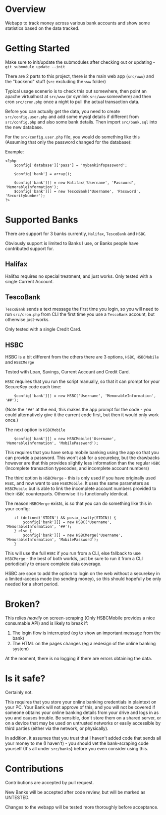 Overview
==========

Webapp to track money across various bank accounts and show some statistics based on the data tracked.

Getting Started
==========
Make sure to init/update the submodules after checking out or updating - `git submodule update --init`

There are 2 parts to this project, there is the main web app (`src/www`) and the "backend" stuff (`src` excluding the `www` folder)

Typical usage scenerio is to check this out somewhere, then point an apache virtualhost at `src/www` (or symlink `src/www` somewhere) and then cron `src/cron.php` once a night to pull the actual transaction data.

Before you can actually get the data, you need to create `src/config.user.php` and add some mysql details if different from `src/config.php` and also some bank details. Then import `src/bank.sql` into the new database.

For the `src/config.user.php` file, you would do something like this (Assuming that only the password changed for the database):

Example:

```
<?php
	$config['database']['pass'] = 'mybankinfopassword';

	$config['bank'] = array();

	$config['bank'][] = new Halifax('Username', 'Password', 'MemorableInformation');
	$config['bank'][] = new TescoBank('Username', 'Password', 'SecurityNumber');
?>
```

Supported Banks
==========

There are support for 3 banks currently, `Halifax`, `TescoBank` and `HSBC`.

Obviously support is limited to Banks I use, or Banks people have contributed support for.

Halifax
----------
Halifax requires no special treatment, and just works. Only tested with a single Current Account.

TescoBank
----------

`TescoBank` sends a text message the first time you login, so you will need to run `src/cron.php` from CLI the first time you use a `TescoBank` account, but otherwise just-works.

Only tested with a single Credit Card.

HSBC
----------

HSBC is a bit different from the others there are 3 options, `HSBC`, `HSBCMobile` and `HSBCMerge`

Tested with Loan, Savings, Current Account and Credit Card.

`HSBC` requires that you run the script manually, so that it can prompt for your SecureKey code each time:
```
	$config['bank'][] = new HSBC('Username', 'MemorableInformation', '##');
```
(Note the `"##"` at the end, this makes the app prompt for the code - you could alternatively give it the current code first, but then it would only work once.)

The next option is `HSBCMobile`
```
	$config['bank'][] = new HSBCMobile('Username', 'MemorableInformation', 'MobilePassword');
```
This requires that you have setup mobile banking using the app so that you can provide a password. This won't ask for a securekey, but the drawbacks however are that this provides slightly less information than the regular `HSBC` (Incomplete transaction typecodes, and incomplete account numbers)

The third option is `HSBCMerge` - this is only used if you have originally used `HSBC`, and now want to use `HSBCMobile`. It uses the same parameters as `HSBCMobile` but is able to link the incomplete account numbers provided to their `HSBC` counterparts. Otherwise it is functionally identical.

The reason `HSBCMerge` exists, is so that you can do something like this in your config:

```
	if (defined('STDIN') && posix_isatty(STDIN)) {
		$config['bank'][] = new HSBC('Username', 'MemorableInformation', '##');
	} else {
		$config['bank'][] = new HSBCMerge('Username', 'MemorableInformation', 'MobilePassword');
	}
```

This will use the full `HSBC` if you run from a CLI, else fallback to use `HSBCMerge` - the best of both worlds, just be sure to run it from a CLI periodically to ensure complete data coverage.

HSBC are soon to add the option to login on the web without a securekey in a limited-access mode (no sending money), so this should hopefully be only needed for a short period.

Broken?
==========

This relies *heavily* on screen-scraping (Only HSBCMobile provides a nice consumable API) and is likely to break if:
1) The login flow is interrupted (eg to show an important message from the bank)
2) The HTML on the pages changes (eg a redesign of the online banking system)

At the moment, there is no logging if there are errors obtaining the data.

Is it safe?
==========
Certainly not.

This requires that you store your online banking credentials in plaintext on your PC. Your Bank will not approve of this, and you will not be covered if someone obtains your online banking details from your drive and logs in as you and causes trouble. Be sensible, don't store them on a shared server, or on a device that may be used on untrusted networks or easily accessible by third parties (either via the network, or physically).

In addition, it assumes that you trust that I haven't added code that sends all your money to me (I haven't) - you should vet the bank-scraping code yourself (It's all under `src/banks`) before you even consider using this.

Contributions
==========
Contributions are accepted by pull request.

New Banks will be accepted after code review, but will be marked as UNTESTED.

Changes to the webapp will be tested more thoroughly before acceptance. 
